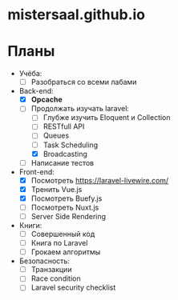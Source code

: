 # mistersaal.github.io

# Планы
- Учёба:
  - [ ] Разобраться со всеми лабами
- Back-end:
  - [x] **Opcache**
  - [ ] Продолжать изучать laravel:
    - [ ] Глубже изучить Eloquent и Collection
    - [ ] RESTfull API
    - [ ] Queues
    - [ ] Task Scheduling
    - [x] Broadcasting
  - [ ] Написание тестов
- Front-end:
  - [x] Посмотреть https://laravel-livewire.com/
  - [x] Тренить Vue.js
  - [x] Посмотреть Buefy.js
  - [ ] Посмотреть Nuxt.js
  - [ ] Server Side Rendering
- Книги:
  - [ ] Совершенный код
  - [ ] Книга по Laravel
  - [ ] Грокаем алгоритмы
- Безопасность:
  - [ ] Транзакции
  - [ ] Race condition
  - [ ] Laravel security checklist
